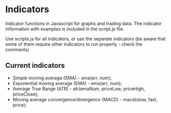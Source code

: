 # Indicators

Indicator functions in Javascript for graphs and trading data. The indicator information with examples is included in the script.js file.

Use scripts.js for all indicators, or use the separate indicators (be aware that some of them require other indicators to run properly - check the comments)


## Current indicators

- Simple moving average (SMA)                   -  sma(arr, num);
- Exponential moving average (EMA)              -  ema(arr, num);
- Average True Range (ATR)                      -  atr(emaNum, priceLow, priceHigh, priceClose);
- Moving average convergence/divergence (MACD)  -  macd(slow, fast, price);